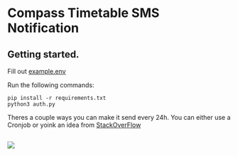 # Compass Timetable SMS Notification

## Getting started.
Fill out [example.env](https://github.com/LinusBotTips/compass-notification/blob/main/example.env)


Run the following commands: 

```
pip install -r requirements.txt  
python3 auth.py
```
Theres a couple ways you can make it send every 24h. You can either use a Cronjob or yoink an idea from [StackOverFlow](https://stackoverflow.com/questions/15088037/python-script-to-do-something-at-the-same-time-every-day)

## 
<a href="https://github.com/LinusBotTips/compass-notification/graphs/contributors">
	<img src="https://contrib.rocks/image?repo=LinusBotTips/compass-notification" />
</a> 